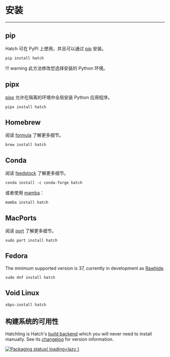 # 安装

-----

## pip

Hatch 可在 PyPI 上使用，并且可以通过 [pip](https://pip.pypa.io) 安装。

```
pip install hatch
```

!!! warning
    此方法修改您选择安装的 Python 环境。

## pipx

[pipx](https://github.com/pypa/pipx) 允许在隔离的环境中全局安装 Python 应用程序。

```
pipx install hatch
```

## Homebrew

阅读 [formula](https://formulae.brew.sh/formula/hatch) 了解更多细节。

```
brew install hatch
```

## Conda

阅读 [feedstock](https://github.com/conda-forge/hatch-feedstock) 了解更多细节。

```
conda install -c conda-forge hatch
```

或者使用 [mamba](https://github.com/mamba-org/mamba)：

```
mamba install hatch
```

## MacPorts

阅读 [port](https://ports.macports.org/port/hatch/) 了解更多细节。

```
sudo port install hatch
```

## Fedora

The minimum supported version is 37, currently in development as [Rawhide](https://docs.fedoraproject.org/en-US/releases/rawhide/).

```
sudo dnf install hatch
```

## Void Linux

```
xbps-install hatch
```

## 构建系统的可用性

Hatchling is Hatch's [build backend](config/build.md#build-system) which you will never need to install manually. See its [changelog](history.md#hatchling) for version information.

[![Packaging status](https://repology.org/badge/vertical-allrepos/hatchling.svg){ loading=lazy }](https://repology.org/project/hatchling/versions)
